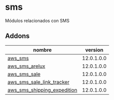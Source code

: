 sms
=========
Módulos relacionados con SMS


Addons
----------------
nombre | version
--- | ---
[aws_sms](aws_sms/) | 12.0.1.0.0
[aws_sms_arelux](aws_sms_arelux/) | 12.0.1.0.0
[aws_sms_sale](aws_sms_sale/) | 12.0.1.0.0
[aws_sms_sale_link_tracker](aws_sms_sale_link_tracker/) | 12.0.1.0.0
[aws_sms_shipping_expedition](aws_sms_shipping_expedition/) | 12.0.1.0.0
